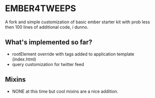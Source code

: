 # EMBER4TWEEPS

A fork and simple customization of basic ember starter kit with prob less then 100 lines of additional code, i dunno.

## What's implemented so far?
* rootElement override with tags added to application template (index.html)
* query customization for twitter feed

## Mixins
* NONE at this time but cool mixins are a nice addition.

